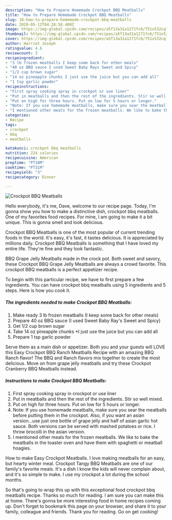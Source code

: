 ```yaml
---
description: "How to Prepare Homemade Crockpot BBQ Meatballs"
title: "How to Prepare Homemade Crockpot BBQ Meatballs"
slug: 18-how-to-prepare-homemade-crockpot-bbq-meatballs
date: 2020-05-12T04:28:58.400Z
image: https://img-global.cpcdn.com/recipes/a5f13a31a1271fc6/751x532cq70/crockpot-bbq-meatballs-recipe-main-photo.jpg
thumbnail: https://img-global.cpcdn.com/recipes/a5f13a31a1271fc6/751x532cq70/crockpot-bbq-meatballs-recipe-main-photo.jpg
cover: https://img-global.cpcdn.com/recipes/a5f13a31a1271fc6/751x532cq70/crockpot-bbq-meatballs-recipe-main-photo.jpg
author: Harriet Joseph
ratingvalue: 4.6
reviewcount: 3
recipeingredient:
- "3 lb frozen meatballs I keep some back for other meals"
- "40 oz BBQ sauce I used Sweet Baby Rays Sweet and Spicy"
- "1/2 cup brown sugar"
- "14 oz pineapple chunks I just use the juice but you can add all"
- "1 tsp garlic powder"
recipeinstructions:
- "First spray cooking spray in crockpot or use liner"
- "Put in meatballs and then the rest of the ingredients. Stir so well mixed."
- "Put on high for three hours. Put on low for 5 hours or longer."
- "Note: If you use homemade meatballs, make sure you sear the meatballs before putting them in the crockpot. Also, if you want an asian version...use just one bottle of grape jelly and half of asian garlic hot sauce. Both versions can be served with mashed potatoes or rice. I throw brocolli in the asian version."
- "I mentioned other meals for the frozen meatballs. We like to bake the meatballs in the toaster oven and have them with spaghetti or meatball hoagies."
categories:
- Recipe
tags:
- crockpot
- bbq
- meatballs

katakunci: crockpot bbq meatballs 
nutrition: 224 calories
recipecuisine: American
preptime: "PT18M"
cooktime: "PT31M"
recipeyield: "3"
recipecategory: Dinner

---
```



![Crockpot BBQ Meatballs](https://img-global.cpcdn.com/recipes/a5f13a31a1271fc6/751x532cq70/crockpot-bbq-meatballs-recipe-main-photo.jpg)

Hello everybody, it's me, Dave, welcome to our recipe page. Today, I'm gonna show you how to make a distinctive dish, crockpot bbq meatballs. One of my favorites food recipes. For mine, I am going to make it a bit unique. This is gonna smell and look delicious.

Crockpot BBQ Meatballs is one of the most popular of current trending foods in the world. It's easy, it's fast, it tastes delicious. It is appreciated by millions daily. Crockpot BBQ Meatballs is something that I have loved my entire life. They're fine and they look fantastic.

BBQ Grape Jelly Meatballs made in the crock pot. Both sweet and savory, these Crockpot BBQ Grape Jelly Meatballs are always a crowd favorite. This crockpot BBQ meatballs is a perfect appetizer recipe.


To begin with this particular recipe, we have to first prepare a few ingredients. You can have crockpot bbq meatballs using 5 ingredients and 5 steps. Here is how you cook it.

##### The ingredients needed to make Crockpot BBQ Meatballs:

1. Make ready 3 lb frozen meatballs (I keep some back for other meals)
1. Prepare 40 oz BBQ sauce (I used Sweet Baby Ray&#39;s Sweet and Spicy)
1. Get 1/2 cup brown sugar
1. Take 14 oz pineapple chunks *I just use the juice but you can add all
1. Prepare 1 tsp garlic powder


Serve them as a main dish or appetizer. Both you and your guests will LOVE this Easy Crockpot BBQ Ranch Meatballs Recipe with an amazing BBQ Ranch flavor! The BBQ and Ranch flavors mix together to create the most delicious. Move on from grape jelly meatballs and try these Crockpot Cranberry BBQ Meatballs instead. 

##### Instructions to make Crockpot BBQ Meatballs:

1. First spray cooking spray in crockpot or use liner
1. Put in meatballs and then the rest of the ingredients. Stir so well mixed.
1. Put on high for three hours. Put on low for 5 hours or longer.
1. Note: If you use homemade meatballs, make sure you sear the meatballs before putting them in the crockpot. Also, if you want an asian version...use just one bottle of grape jelly and half of asian garlic hot sauce. Both versions can be served with mashed potatoes or rice. I throw brocolli in the asian version.
1. I mentioned other meals for the frozen meatballs. We like to bake the meatballs in the toaster oven and have them with spaghetti or meatball hoagies.


How to make Easy Crockpot Meatballs. I love making meatballs for an easy, but hearty winter meal. Crockpot Tangy BBQ Meatballs are one of our family&#39;s favorite meals. It&#39;s a dish I know the kids will never complain about, and it&#39;s so simple to make. I use my crockpot a lot during the school months. 

So that's going to wrap this up with this exceptional food crockpot bbq meatballs recipe. Thanks so much for reading. I am sure you can make this at home. There's gonna be more interesting food in home recipes coming up. Don't forget to bookmark this page on your browser, and share it to your family, colleague and friends. Thank you for reading. Go on get cooking!
